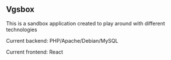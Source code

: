 <h2>Vgsbox</h2>

This is a sandbox application created to play around with different technologies

Current backend: 
PHP/Apache/Debian/MySQL

Current frontend:
React


